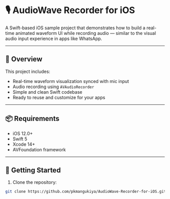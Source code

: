# 🎙️ AudioWave Recorder for iOS

A Swift-based iOS sample project that demonstrates how to build a real-time animated waveform UI while recording audio — similar to the visual audio input experience in apps like WhatsApp.

---

## 📱 Overview

This project includes:

- Real-time waveform visualization synced with mic input
- Audio recording using `AVAudioRecorder`
- Simple and clean Swift codebase
- Ready to reuse and customize for your apps

---

## 📦 Requirements

- iOS 12.0+
- Swift 5
- Xcode 14+
- AVFoundation framework

---

## 🚀 Getting Started

1. Clone the repository:

```bash
git clone https://github.com/pkmangukiya/AudioWave-Recorder-for-iOS.git
